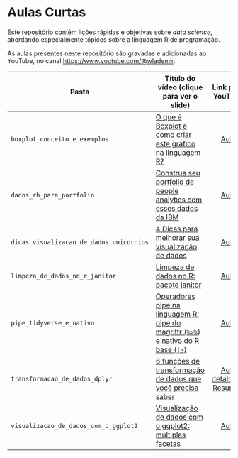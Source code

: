 # Aulas Curtas

Este repositório contém lições rápidas e objetivas sobre *data science*, abordando especialmente tópicos sobre a linguagem R de programação.

As aulas presentes neste repositório são gravadas e adicionadas ao YouTube, no canal <https://www.youtube.com/@wlademir>.

| Pasta                                     | Título do vídeo (clique para ver o slide)         | Link para YouTube                                 |
|-------------------------------------------|---------------------------------------------------|:-------------------------------------------------:|
| `boxplot_conceito_e_exemplos`               | [O que é Boxplot e como criar este gráfico na linguagem R?](https://wrprates.github.io/aulas-curtas/boxplot_conceito_e_exemplos/) | [Aula](https://youtu.be/2DuotC__Ixo) |
| `dados_rh_para_portfolio`                   | [Construa seu portfolio de people analytics com esses dados da IBM](https://wrprates.github.io/aulas-curtas/dados_rh_para_portfolio/) | [Aula](https://youtu.be/8X_qcle6A48) |
| `dicas_visualizacao_de_dados_unicornios`    | [4 Dicas para melhorar sua visualização de dados](https://wrprates.github.io/aulas-curtas/dicas_visualizacao_de_dados_unicornios)   | [Aula](https://youtu.be/izLSfCKRz2Q)                      |
| `limpeza_de_dados_no_r_janitor`             | [Limpeza de dados no R: pacote janitor](https://wrprates.github.io/aulas-curtas/limpeza_de_dados_no_r_janitor)             | [Aula](https://youtu.be/59CE9hRHcng)                      |
| `pipe_tidyverse_e_nativo`                   | [Operadores pipe na linguagem R: pipe do magrittr (`%>%`) e nativo do R base (`\|>`)](https://wrprates.github.io/aulas-curtas/pipe_tidyverse_e_nativo/) | [Aula](https://youtu.be/urA5Y0OKYhk) |
| `transformacao_de_dados_dplyr`              | [6 funções de transformação de dados que você precisa saber](https://wrprates.github.io/aulas-curtas/transformacao_de_dados_dplyr) | [Aula detalhada](https://youtu.be/2LFM1H2qx5Y) <br /> [Resumão](https://youtu.be/BvmC3CybbL4)|
| `visualizacao_de_dados_com_o_ggplot2`     | [Visualização de dados com o ggplot2: múltiplas facetas](https://wrprates.github.io/aulas-curtas/visualizacao_de_dados_com_o_ggplot2/#/title-slide) | [Aula](https://www.youtube.com/watch?v=fptz23SbA1g) |
